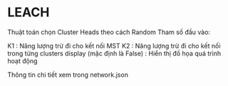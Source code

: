 # LEACH

Thuật toán chọn Cluster Heads theo cách Random
Tham số đầu vào: 

K1 : Năng lượng trừ đi cho kết nối MST
K2 : Năng lượng trừ đi cho kết nối trong từng clusters
display (mặc định là False) : Hiển thị đồ họa quá trình hoạt động

Thông tin chi tiết xem trong network.json
